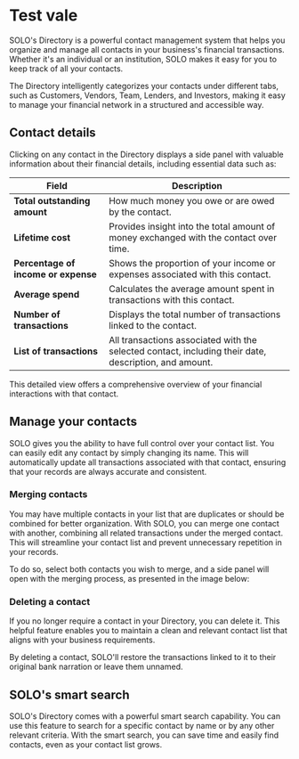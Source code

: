 # Test vale

SOLO's Directory is a powerful contact management system that helps you organize and manage all contacts in your business's financial transactions. Whether it's an individual or an institution, SOLO makes it easy for you to keep track of all your contacts. 

The Directory intelligently categorizes your contacts under different tabs, such as Customers, Vendors, Team, Lenders, and Investors, making it easy to manage your financial network in a structured and accessible way.

## Contact details

Clicking on any contact in the Directory displays a side panel with valuable information about their financial details, including essential data such as:

| **Field**                           | **Description**                                                                                       |
| ----------------------------------- | ----------------------------------------------------------------------------------------------------- |
| **Total outstanding amount**        | How much money you owe or are owed by the contact.                                                    |
| **Lifetime cost**                   | Provides insight into the total amount of money exchanged with the contact over time.                 |
| **Percentage of income or expense** | Shows the proportion of your income or expenses associated with this contact.                         |
| **Average spend**                   | Calculates the average amount spent in transactions with this contact.                                |
| **Number of transactions**          | Displays the total number of transactions linked to the contact.                                      |
| **List of transactions**            | All transactions associated with the selected contact, including their date, description, and amount. |


This detailed view offers a comprehensive overview of your financial interactions with that contact.

## Manage your contacts

SOLO gives you the ability to have full control over your contact list. You can easily edit any contact by simply changing its name. This will automatically update all transactions associated with that contact, ensuring that your records are always accurate and consistent.

### Merging contacts

You may have multiple contacts in your list that are duplicates or should be combined for better organization. With SOLO, you can merge one contact with another, combining all related transactions under the merged contact. This will streamline your contact list and prevent unnecessary repetition in your records.

To do so, select both contacts you wish to merge, and a side panel will open with the merging process, as presented in the image below:

### Deleting a contact

If you no longer require a contact in your Directory, you can delete it. This helpful feature enables you to maintain a clean and relevant contact list that aligns with your business requirements.

By deleting a contact, SOLO'll restore the transactions linked to it to their original bank narration or leave them unnamed.

## SOLO's smart search

SOLO's Directory comes with a powerful smart search capability. You can use this feature to search for a specific contact by name or by any other relevant criteria. With the smart search, you can save time and easily find contacts, even as your contact list grows.
